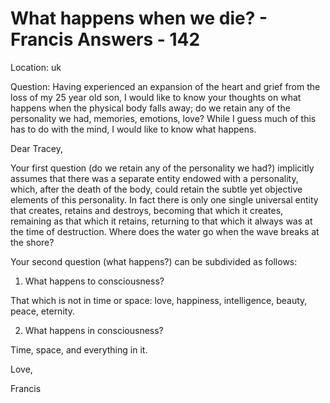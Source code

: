 # What happens when we die? - Francis Answers - 142

Location: uk

Question: Having experienced an expansion of the heart and grief from the loss of my 25 year old son, I would like to know your thoughts on what happens when the physical body falls away; do we retain any of the personality we had, memories, emotions, love? While I guess much of this has to do with the mind, I would like to know what happens.

Dear Tracey,

Your first question (do we retain any of the personality we had?) implicitly assumes that there was a separate entity endowed with a personality, which, after the death of the body, could retain the subtle yet objective elements of this personality. In fact there is only one single universal entity that creates, retains and destroys, becoming that which it creates, remaining as that which it retains, returning to that which it always was at the time of destruction. Where does the water go when the wave breaks at the shore?

Your second question (what happens?) can be subdivided as follows:

1. What happens to consciousness?

That which is not in time or space: love, happiness, intelligence, beauty, peace, eternity.

2. What happens in consciousness?

Time, space, and everything in it.

Love,

Francis

